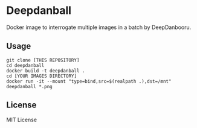 # Deepdanball

Docker image to interrogate multiple images in a batch by DeepDanbooru.


## Usage

```
git clone [THIS REPOSITORY]
cd deepdanball
docker build -t deepdanball .
cd [YOUR IMAGES DIRECTORY]
docker run -it --mount "type=bind,src=$(realpath .),dst=/mnt" deepdanball *.png
```


## License

MIT License

